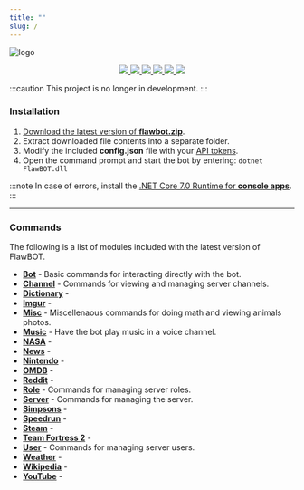 ```yaml
---
title: ""
slug: /
---
```


![logo](https://user-images.githubusercontent.com/6818236/206876167-497dca99-7248-4bd7-a1ae-9c0e037dc87b.png)
<p align="center">
  <a href="https://github.com/CriticalFlaw/FlawBOT/releases/latest" alt="Releases">
    <img src="https://img.shields.io/github/downloads/criticalflaw/flawbot/total?style=flat-square" />
  </a>
  <a href="https://criticalflaw.ca/FlawBOT/" alt="Documentation">
    <img src="https://readthedocs.org/projects/flawbot/badge/?version=latest&style=flat-square" />
  </a>
  <a href="https://github.com/CriticalFlaw/FlawBOT/blob/master/.github/LICENSE" alt="License">
    <img src="https://img.shields.io/github/license/CriticalFlaw/FlawBOT?style=flat-square" />
  </a>
  <a href="https://github.com/CriticalFlaw/FlawBOT/stargazers" alt="Stars">
    <img src="https://img.shields.io/github/stars/CriticalFlaw/FlawBOT?style=flat-square" />
  </a>
  <a href="https://github.com/CriticalFlaw/FlawBOT/issues" alt="Issues">
    <img src="https://img.shields.io/github/issues/CriticalFlaw/FlawBOT?style=flat-square" />
  </a>
  <a href="https://discordapp.com/oauth2/authorize?client_id=339833029013012483&scope=bot&permissions=66186303" alt="Invite">
    <img src="https://img.shields.io/badge/Discord-invite-7289da.svg?style=flat-square&logo=discord" />
  </a>
</p>

<!-- CONTENT -->

:::caution
This project is no longer in development.
:::

### Installation

1. [Download the latest version of **flawbot.zip**][releases-link].
2. Extract downloaded file contents into a separate folder.
3. Modify the included **config.json** file with your [API tokens][tokens-link].
4. Open the command prompt and start the bot by entering: `dotnet FlawBOT.dll`

:::note
In case of errors, install the [.NET Core 7.0 Runtime for **console apps**][runtime-link].
:::

---

### Commands
The following is a list of modules included with the latest version of FlawBOT.

* [**Bot**][doc-bot] - Basic commands for interacting directly with the bot.
* [**Channel**][doc-channel] - Commands for viewing and managing server channels.
* [**Dictionary**][doc-dictionary] - 
* [**Imgur**][doc-imgur] - 
* [**Misc**][doc-misc] - Miscellenaous commands for doing math and viewing animals photos.
* [**Music**][doc-music] - Have the bot play music in a voice channel.
* [**NASA**][doc-nasa] - 
* [**News**][doc-news] - 
* [**Nintendo**][doc-nintendo] - 
* [**OMDB**][doc-omdb] - 
* [**Reddit**][doc-reddit] - 
* [**Role**][doc-role] - Commands for managing server roles.
* [**Server**][doc-server] - Commands for managing the server.
* [**Simpsons**][doc-simpsons] - 
* [**Speedrun**][doc-speedrun] - 
* [**Steam**][doc-steam] - 
* [**Team Fortress 2**][doc-tf2] - 
* [**User**][doc-user] - Commands for managing server users.
* [**Weather**][doc-weather] - 
* [**Wikipedia**][doc-wikipedia] - 
* [**YouTube**][doc-youtube] - 

<!-- MARKDOWN LINKS -->
[releases-link]: https://github.com/CriticalFlaw/FlawBOT/releases/latest
[tokens-link]: https://criticalflaw.ca/FlawBOT/tokens/
[runtime-link]: https://dotnet.microsoft.com/download/dotnet/7.0/runtime
[doc-bot]: https://criticalflaw.ca/FlawBOT/modules/bot/
[doc-channel]: https://criticalflaw.ca/FlawBOT/modules/channel/
[doc-dictionary]: https://criticalflaw.ca/FlawBOT/modules/dictionary/
[doc-imgur]: https://criticalflaw.ca/FlawBOT/modules/imgur/
[doc-misc]: https://criticalflaw.ca/FlawBOT/modules/misc/
[doc-music]: https://criticalflaw.ca/FlawBOT/modules/music/
[doc-nasa]: https://criticalflaw.ca/FlawBOT/modules/nasa/
[doc-news]: https://criticalflaw.ca/FlawBOT/modules/news/
[doc-nintendo]: https://criticalflaw.ca/FlawBOT/modules/nintendo/
[doc-omdb]: https://criticalflaw.ca/FlawBOT/modules/omdb/
[doc-reddit]: https://criticalflaw.ca/FlawBOT/modules/reddit/
[doc-role]: https://criticalflaw.ca/FlawBOT/modules/role/
[doc-server]: https://criticalflaw.ca/FlawBOT/modules/server/
[doc-simpsons]: https://criticalflaw.ca/FlawBOT/modules/simpsons/
[doc-speedrun]: https://criticalflaw.ca/FlawBOT/modules/speedrun/
[doc-steam]: https://criticalflaw.ca/FlawBOT/modules/steam/
[doc-tf2]: https://criticalflaw.ca/FlawBOT/modules/tf2/
[doc-user]: https://criticalflaw.ca/FlawBOT/modules/user/
[doc-weather]: https://criticalflaw.ca/FlawBOT/modules/weather/
[doc-wikipedia]: https://criticalflaw.ca/FlawBOT/modules/wikipedia/
[doc-youtube]: https://criticalflaw.ca/FlawBOT/modules/youtube/
